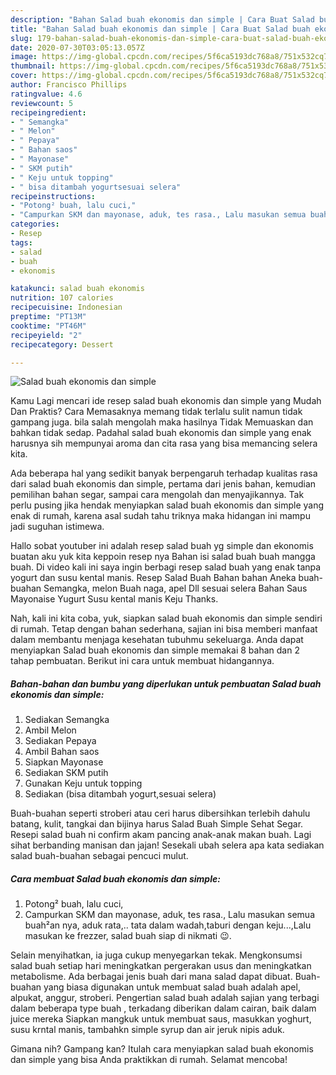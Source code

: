 ```yaml
---
description: "Bahan Salad buah ekonomis dan simple | Cara Buat Salad buah ekonomis dan simple Yang Lezat Sekali"
title: "Bahan Salad buah ekonomis dan simple | Cara Buat Salad buah ekonomis dan simple Yang Lezat Sekali"
slug: 179-bahan-salad-buah-ekonomis-dan-simple-cara-buat-salad-buah-ekonomis-dan-simple-yang-lezat-sekali
date: 2020-07-30T03:05:13.057Z
image: https://img-global.cpcdn.com/recipes/5f6ca5193dc768a8/751x532cq70/salad-buah-ekonomis-dan-simple-foto-resep-utama.jpg
thumbnail: https://img-global.cpcdn.com/recipes/5f6ca5193dc768a8/751x532cq70/salad-buah-ekonomis-dan-simple-foto-resep-utama.jpg
cover: https://img-global.cpcdn.com/recipes/5f6ca5193dc768a8/751x532cq70/salad-buah-ekonomis-dan-simple-foto-resep-utama.jpg
author: Francisco Phillips
ratingvalue: 4.6
reviewcount: 5
recipeingredient:
- " Semangka"
- " Melon"
- " Pepaya"
- " Bahan saos"
- " Mayonase"
- " SKM putih"
- " Keju untuk topping"
- " bisa ditambah yogurtsesuai selera"
recipeinstructions:
- "Potong² buah, lalu cuci,"
- "Campurkan SKM dan mayonase, aduk, tes rasa., Lalu masukan semua buah²an nya, aduk rata,.. tata dalam wadah,taburi dengan keju...,Lalu masukan ke frezzer, salad buah siap di nikmati 😉."
categories:
- Resep
tags:
- salad
- buah
- ekonomis

katakunci: salad buah ekonomis 
nutrition: 107 calories
recipecuisine: Indonesian
preptime: "PT13M"
cooktime: "PT46M"
recipeyield: "2"
recipecategory: Dessert

---
```



![Salad buah ekonomis dan simple](https://img-global.cpcdn.com/recipes/5f6ca5193dc768a8/751x532cq70/salad-buah-ekonomis-dan-simple-foto-resep-utama.jpg)

Kamu Lagi mencari ide resep salad buah ekonomis dan simple yang Mudah Dan Praktis? Cara Memasaknya memang tidak terlalu sulit namun tidak gampang juga. bila salah mengolah maka hasilnya Tidak Memuaskan dan bahkan tidak sedap. Padahal salad buah ekonomis dan simple yang enak harusnya sih mempunyai aroma dan cita rasa yang bisa memancing selera kita.

Ada beberapa hal yang sedikit banyak berpengaruh terhadap kualitas rasa dari salad buah ekonomis dan simple, pertama dari jenis bahan, kemudian pemilihan bahan segar, sampai cara mengolah dan menyajikannya. Tak perlu pusing jika hendak menyiapkan salad buah ekonomis dan simple yang enak di rumah, karena asal sudah tahu triknya maka hidangan ini mampu jadi suguhan istimewa.

Hallo sobat youtuber ini adalah resep salad buah yg simple dan ekonomis buatan aku yuk kita keppoin resep nya Bahan isi salad buah buah mangga buah. Di video kali ini saya ingin berbagi resep salad buah yang enak tanpa yogurt dan susu kental manis. Resep Salad Buah Bahan bahan Aneka buah-buahan Semangka, melon Buah naga, apel Dll sesuai selera Bahan Saus Mayonaise Yugurt Susu kental manis Keju Thanks.


Nah, kali ini kita coba, yuk, siapkan salad buah ekonomis dan simple sendiri di rumah. Tetap dengan bahan sederhana, sajian ini bisa memberi manfaat dalam membantu menjaga kesehatan tubuhmu sekeluarga. Anda dapat menyiapkan Salad buah ekonomis dan simple memakai 8 bahan dan 2 tahap pembuatan. Berikut ini cara untuk membuat hidangannya.

<!--inarticleads1-->

##### Bahan-bahan dan bumbu yang diperlukan untuk pembuatan Salad buah ekonomis dan simple:

1. Sediakan  Semangka
1. Ambil  Melon
1. Sediakan  Pepaya
1. Ambil  Bahan saos
1. Siapkan  Mayonase
1. Sediakan  SKM putih
1. Gunakan  Keju untuk topping
1. Sediakan  (bisa ditambah yogurt,sesuai selera)


Buah-buahan seperti stroberi atau ceri harus dibersihkan terlebih dahulu batang, kulit, tangkai dan bijinya harus Salad Buah Simple Sehat Segar. Resepi salad buah ni confirm akam pancing anak-anak makan buah. Lagi sihat berbanding manisan dan jajan! Sesekali ubah selera apa kata sediakan salad buah-buahan sebagai pencuci mulut. 

<!--inarticleads2-->

##### Cara membuat Salad buah ekonomis dan simple:

1. Potong² buah, lalu cuci,
1. Campurkan SKM dan mayonase, aduk, tes rasa., Lalu masukan semua buah²an nya, aduk rata,.. tata dalam wadah,taburi dengan keju...,Lalu masukan ke frezzer, salad buah siap di nikmati 😉.


Selain menyihatkan, ia juga cukup menyegarkan tekak. Mengkonsumsi salad buah setiap hari meningkatkan pergerakan usus dan meningkatkan metabolisme. Ada berbagai jenis buah dari mana salad dapat dibuat. Buah-buahan yang biasa digunakan untuk membuat salad buah adalah apel, alpukat, anggur, stroberi. Pengertian salad buah adalah sajian yang terbagi dalam beberapa type buah , terkadang diberikan dalam cairan, baik dalam juice mereka Siapkan mangkuk untuk membuat saus, masukkan yoghurt, susu krntal manis, tambahkn simple syrup dan air jeruk nipis aduk. 

Gimana nih? Gampang kan? Itulah cara menyiapkan salad buah ekonomis dan simple yang bisa Anda praktikkan di rumah. Selamat mencoba!
